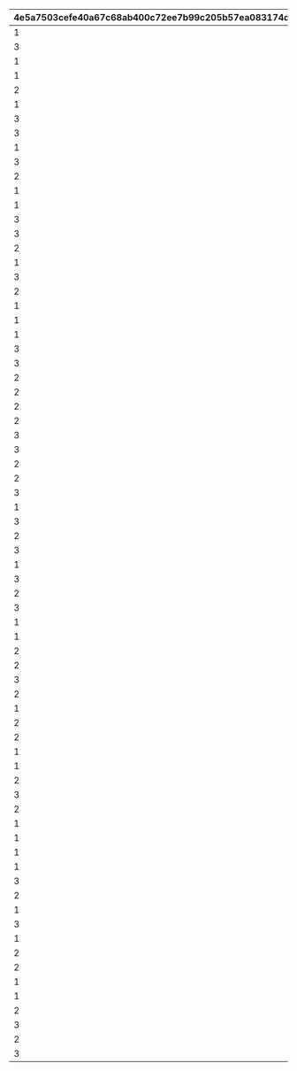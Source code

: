 |4e5a7503cefe40a67c68ab400c72ee7b99c205b57ea083174dc9786fb5b3cbef|b0b8500715bee0debd626fca24672491e4d998d88bc8cbbbc969aa2ce72c9641|7ca9197334ab580362c884d9baa04a369f34b165da45e36b8e1c46475cc1deca|5f78dca1f34e405736d99978066a05da633f378d854e84f942c51aeb4f8d1223|617c8eef479ea6119aa3c62506a299d7862a9c642090694ff8a6ca8b7beae136|1f3f7c859b8299b13f8097d4a6d2433405f9ff65eef52f05caf8b09f7ea5398b|df5c90d74463874433e1ef9102649be33869cafcbfde7bc0fe25120ea6181250|420d0ef03fe576a952c860e1ce22b5adc92733615fb24f0a695f14f8987ecefe|23d872984e68876290dfe5385eaee86dbd821d641334c2ff5d05468d3d6dfe7c|
| --- | --- | --- | --- | --- | --- | --- | --- | --- |
|1|100101|1|3|2|6|2|3|2|
|3|100201|2|2|1|5|1|3|1|
|1|100301|3|3|1|7|2|2|3|
|1|100401|3|3|2|13|2|2|2|
|2|100501|2|1|2|18|3|3|2|
|1|100601|2|2|1|25|3|3|2|
|3|100701|2|2|2|26|1|3|3|
|3|100801|3|1|2|40|1|2|3|
|1|100901|2|3|1|34|3|2|3|
|3|101001|2|2|1|8|1|3|1|
|2|101101|2|2|3|56|1|3|2|
|1|101201|2|3|3|43|2|1|2|
|1|101301|3|1|1|33|3|3|2|
|3|101401|2|1|1|11|2|2|1|
|3|101501|3|2|1|42|1|2|1|
|2|101601|3|1|3|46|1|3|2|
|1|101701|2|1|3|10|2|3|2|
|3|101801|3|1|1|45|2|2|1|
|2|102001|1|3|2|12|2|3|1|
|1|102101|3|2|1|30|2|3|1|
|1|102201|3|2|3|24|2|1|1|
|1|102301|1|3|2|31|3|3|2|
|3|102501|2|1|3|29|1|2|1|
|3|102601|1|2|2|51|1|3|1|
|2|102701|3|3|2|36|1|1|3|
|2|102801|3|1|2|28|1|2|1|
|2|102901|2|2|2|52|1|3|1|
|2|103001|3|1|1|39|2|3|2|
|3|103101|1|3|2|27|1|2|3|
|3|103201|2|3|2|19|1|1|2|
|2|103301|1|3|1|48|2|3|2|
|2|103401|2|2|2|20|3|1|1|
|3|103601|2|1|2|14|3|1|3|
|1|103701|3|1|2|17|3|2|3|
|3|103801|1|2|1|49|3|2|3|
|2|104001|1|2|3|44|3|1|1|
|3|104201|2|1|2|53|2|2|3|
|1|104301|2|3|3|9|1|2|3|
|3|104401|1|3|1|23|2|2|3|
|2|104501|2|2|1|38|3|2|1|
|3|104601|1|2|3|21|1|2|2|
|1|104701|2|1|3|15|3|2|3|
|1|104801|3|2|3|22|2|1|3|
|2|104901|2|3|2|55|1|2|1|
|2|105001|2|1|3|47|2|3|1|
|3|105101|1|1|3|35|2|1|3|
|2|105201|2|2|2|50|1|3|2|
|1|105301|3|3|2|37|1|2|3|
|2|105401|1|2|3|54|1|3|2|
|2|105501|1|3|1|41|3|2|1|
|1|105601|2|2|3|32|1|3|3|
|1|105701|2|2|2|67|2|3|1|
|2|105801|2|2|2|1|1|3|2|
|3|105901|2|2|1|2|2|2|1|
|2|106001|1|1|3|3|3|2|3|
|1|106101|2|3|2|58|2|3|2|
|1|106301|1|3|2|68|2|3|1|
|1|106401|2|2|2|4|3|3|1|
|1|106501|2|1|2|61|3|3|3|
|3|106601|1|1|2|62|3|3|2|
|2|106701|2|1|1|60|2|2|3|
|1|106801|2|1|2|57|3|1|1|
|3|107001|1|2|1|59|2|1|3|
|1|107101|3|2|2|16|2|1|3|
|2|109201|2|2|1|70|2|2|1|
|2|109301|2|2|3|72|1|3|2|
|1|109401|3|1|3|71|2|2|3|
|1|110801|2|2|3|64|2|2|1|
|2|110901|3|1|2|65|1|2|2|
|3|111001|1|1|1|63|2|3|3|
|2|111401|1|2|3|69|3|2|2|
|3|118001|2|1|3|66|2|1|2|